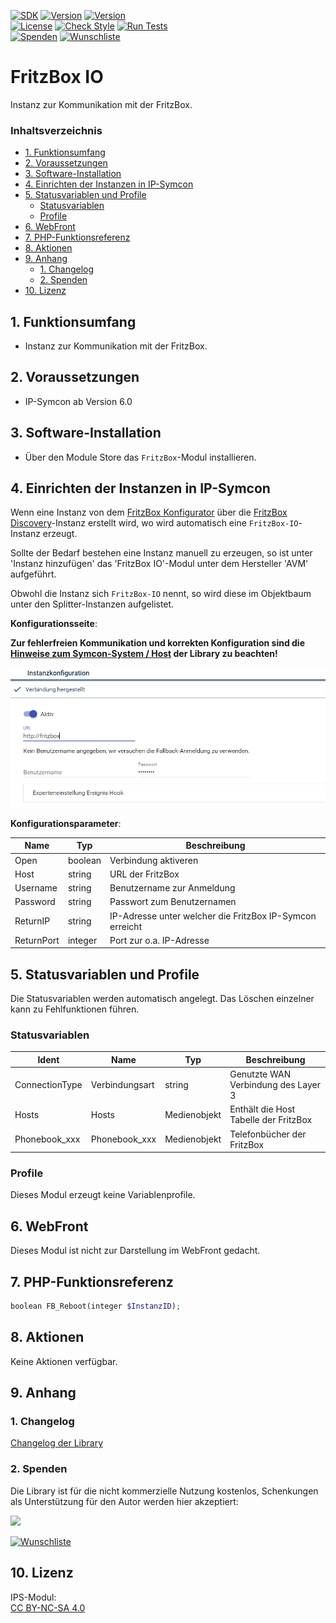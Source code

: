 [![SDK](https://img.shields.io/badge/Symcon-PHPModul-red.svg)](https://www.symcon.de/service/dokumentation/entwicklerbereich/sdk-tools/sdk-php/)
[![Version](https://img.shields.io/badge/Modul%20version-0.80-blue.svg)]()
[![Version](https://img.shields.io/badge/Symcon%20Version-6.0%20%3E-green.svg)](https://www.symcon.de/de/service/dokumentation/installation/migrationen/v60-v61-q1-2022/)  
[![License](https://img.shields.io/badge/License-CC%20BY--NC--SA%204.0-green.svg)](https://creativecommons.org/licenses/by-nc-sa/4.0/)
[![Check Style](https://github.com/Nall-chan/FritzBox/workflows/Check%20Style/badge.svg)](https://github.com/Nall-chan/FritzBox/actions) [![Run Tests](https://github.com/Nall-chan/FritzBox/workflows/Run%20Tests/badge.svg)](https://github.com/Nall-chan/FritzBox/actions)  
[![Spenden](https://www.paypalobjects.com/de_DE/DE/i/btn/btn_donate_SM.gif)](#2-spenden)
[![Wunschliste](https://img.shields.io/badge/Wunschliste-Amazon-ff69fb.svg)](#2-spenden)  

# FritzBox IO <!-- omit in toc -->
Instanz zur Kommunikation mit der FritzBox.  

### Inhaltsverzeichnis <!-- omit in toc -->

- [1. Funktionsumfang](#1-funktionsumfang)
- [2. Voraussetzungen](#2-voraussetzungen)
- [3. Software-Installation](#3-software-installation)
- [4. Einrichten der Instanzen in IP-Symcon](#4-einrichten-der-instanzen-in-ip-symcon)
- [5. Statusvariablen und Profile](#5-statusvariablen-und-profile)
  - [Statusvariablen](#statusvariablen)
  - [Profile](#profile)
- [6. WebFront](#6-webfront)
- [7. PHP-Funktionsreferenz](#7-php-funktionsreferenz)
- [8. Aktionen](#8-aktionen)
- [9. Anhang](#9-anhang)
  - [1. Changelog](#1-changelog)
  - [2. Spenden](#2-spenden)
- [10. Lizenz](#10-lizenz)

## 1. Funktionsumfang

* Instanz zur Kommunikation mit der FritzBox.  

## 2. Voraussetzungen

- IP-Symcon ab Version 6.0

## 3. Software-Installation

* Über den Module Store das `FritzBox`-Modul installieren.

## 4. Einrichten der Instanzen in IP-Symcon

 Wenn eine Instanz von dem  [FritzBox Konfigurator](../FritzBox%20Configurator/README.md) über die [FritzBox Discovery](../FritzBox%20Discovery/README.md)-Instanz erstellt wird, wo wird automatisch eine `FritzBox-IO`-Instanz erzeugt.  

 Sollte der Bedarf bestehen eine Instanz manuell zu erzeugen, so ist unter 'Instanz hinzufügen' das 'FritzBox IO'-Modul unter dem Hersteller 'AVM' aufgeführt.  

Obwohl die Instanz sich `FritzBox-IO` nennt, so wird diese im Objektbaum unter den Splitter-Instanzen aufgelistet.

__Konfigurationsseite__:

**Zur fehlerfreien Kommunikation und korrekten Konfiguration sind die [Hinweise zum Symcon-System / Host](../README.md#hinweise-zum-symcon-system--host) der Library zu beachten!**  

![Config](imgs/config.png)  

__Konfigurationsparameter__:  

| Name       | Typ     | Beschreibung                                             |
| ---------- | ------- | -------------------------------------------------------- |
| Open       | boolean | Verbindung aktiveren                                     |
| Host       | string  | URL der FritzBox                                         |
| Username   | string  | Benutzername zur Anmeldung                               |
| Password   | string  | Passwort zum Benutzernamen                               |
| ReturnIP   | string  | IP-Adresse unter welcher die FritzBox IP-Symcon erreicht |
| ReturnPort | integer | Port zur o.a. IP-Adresse                                 |

## 5. Statusvariablen und Profile

Die Statusvariablen werden automatisch angelegt. Das Löschen einzelner kann zu Fehlfunktionen führen.

### Statusvariablen

| Ident          | Name           | Typ          | Beschreibung                          |
| -------------- | -------------- | ------------ | ------------------------------------- |
| ConnectionType | Verbindungsart | string       | Genutzte WAN Verbindung des Layer 3   |
| Hosts          | Hosts          | Medienobjekt | Enthält die Host Tabelle der FritzBox |
| Phonebook_xxx  | Phonebook_xxx  | Medienobjekt | Telefonbücher der FritzBox            |

### Profile

Dieses Modul erzeugt keine Variablenprofile.  

## 6. WebFront

Dieses Modul ist nicht zur Darstellung im WebFront gedacht.

## 7. PHP-Funktionsreferenz

```php
boolean FB_Reboot(integer $InstanzID);
```

## 8. Aktionen

Keine Aktionen verfügbar.

## 9. Anhang

### 1. Changelog

[Changelog der Library](../README.md#changelog)

### 2. Spenden

  Die Library ist für die nicht kommerzielle Nutzung kostenlos, Schenkungen als Unterstützung für den Autor werden hier akzeptiert:  

<a href="https://www.paypal.com/donate?hosted_button_id=G2SLW2MEMQZH2" target="_blank"><img src="https://www.paypalobjects.com/de_DE/DE/i/btn/btn_donate_LG.gif" border="0" /></a>  

[![Wunschliste](https://img.shields.io/badge/Wunschliste-Amazon-ff69fb.svg)](https://www.amazon.de/hz/wishlist/ls/YU4AI9AQT9F?ref_=wl_share) 

## 10. Lizenz

  IPS-Modul:  
  [CC BY-NC-SA 4.0](https://creativecommons.org/licenses/by-nc-sa/4.0/)  

